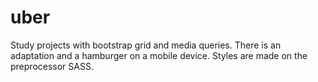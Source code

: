 # uber
Study projects with bootstrap grid and media queries. 
There is an adaptation and a hamburger on a mobile device.
Styles are made on the preprocessor SASS.
